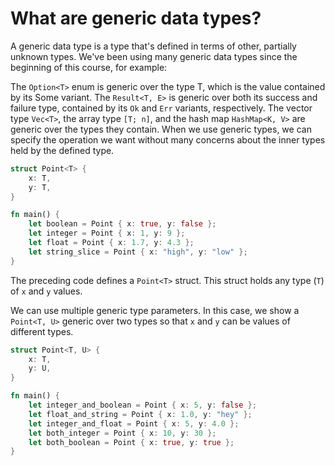 # What are generic data types?

A generic data type is a type that's defined in terms of other, partially unknown types. We've been using many generic data types since the beginning of this course, for example:

The `Option<T>` enum is generic over the type T, which is the value contained by its Some variant.
The `Result<T, E>` is generic over both its success and failure type, contained by its `Ok` and `Err` variants, respectively.
The vector type `Vec<T>`, the array type `[T; n]`, and the hash map `HashMap<K, V>` are generic over the types they contain.
When we use generic types, we can specify the operation we want without many concerns about the inner types held by the defined type.

```rs
struct Point<T> {
    x: T,
    y: T,
}

fn main() {
    let boolean = Point { x: true, y: false };
    let integer = Point { x: 1, y: 9 };
    let float = Point { x: 1.7, y: 4.3 };
    let string_slice = Point { x: "high", y: "low" };
}
```

The preceding code defines a `Point<T>` struct. This struct holds any type (`T`) of `x` and `y` values.

We can use multiple generic type parameters. In this case, we show a `Point<T, U>` generic over two types so that `x` and `y` can be values of different types.

```rs
struct Point<T, U> {
    x: T,
    y: U,
}

fn main() {
    let integer_and_boolean = Point { x: 5, y: false };
    let float_and_string = Point { x: 1.0, y: "hey" };
    let integer_and_float = Point { x: 5, y: 4.0 };
    let both_integer = Point { x: 10, y: 30 };
    let both_boolean = Point { x: true, y: true };
}
```
